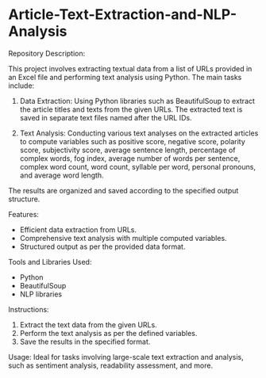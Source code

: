 # Article-Text-Extraction-and-NLP-Analysis
Repository Description:

This project involves extracting textual data from a list of URLs provided in an Excel file and performing text analysis using Python. The main tasks include:

1. Data Extraction: Using Python libraries such as BeautifulSoup to extract the article titles and texts from the given URLs. The extracted text is saved in separate text files named after the URL IDs.

2. Text Analysis: Conducting various text analyses on the extracted articles to compute variables such as positive score, negative score, polarity score, subjectivity score, average sentence length, percentage of complex words, fog index, average number of words per sentence, complex word count, word count, syllable per word, personal pronouns, and average word length.

The results are organized and saved according to the specified output structure.

Features:
- Efficient data extraction from URLs.
- Comprehensive text analysis with multiple computed variables.
- Structured output as per the provided data format.

Tools and Libraries Used:
- Python
- BeautifulSoup
- NLP libraries

Instructions:
1. Extract the text data from the given URLs.
2. Perform the text analysis as per the defined variables.
3. Save the results in the specified format.

Usage:
Ideal for tasks involving large-scale text extraction and analysis, such as sentiment analysis, readability assessment, and more.
